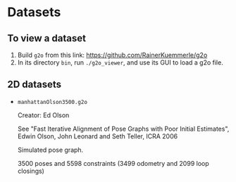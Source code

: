 # Datasets

## To view a dataset
1. Build `g2o` from this link: <https://github.com/RainerKuemmerle/g2o>
2. In its directory `bin`, run `./g2o_viewer`, and use its GUI to load a g2o file. 

## 2D datasets
- `manhattanOlson3500.g2o`
  
  Creator: Ed Olson
  
  See "Fast Iterative Alignment of Pose Graphs with Poor Initial Estimates", 
  Edwin Olson, John Leonard and Seth Teller, ICRA 2006
  
  Simulated pose graph.
  
  3500 poses and 5598 constraints (3499 odometry and 2099 loop closings)
